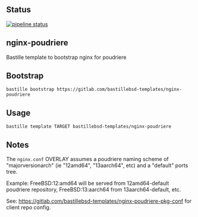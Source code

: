 ## Status
[![pipeline status](https://gitlab.com/bastillebsd-templates/nginx-poudriere/badges/master/pipeline.svg)](https://gitlab.com/bastillebsd-templates/nginx-poudriere/commits/master)

## nginx-poudriere
Bastille template to bootstrap nginx for poudriere

## Bootstrap

```shell
bastille bootstrap https://gitlab.com/bastillebsd-templates/nginx-poudriere
```

## Usage
```shell
bastille template TARGET bastillebsd-templates/nginx-poudriere
```

## Notes
The `nginx.conf` OVERLAY assumes a poudriere naming scheme of
"majorversionarch" (ie "12amd64", "13aarch64", etc) and a "default" ports
tree.

Example: FreeBSD:12:amd64 will be served from 12amd64-default poudriere
repository, FreeBSD:13:aarch64 from 13aarch64-default, etc.

See: https://gitlab.com/bastillebsd-templates/nginx-poudriere-pkg-conf for client
repo config.
